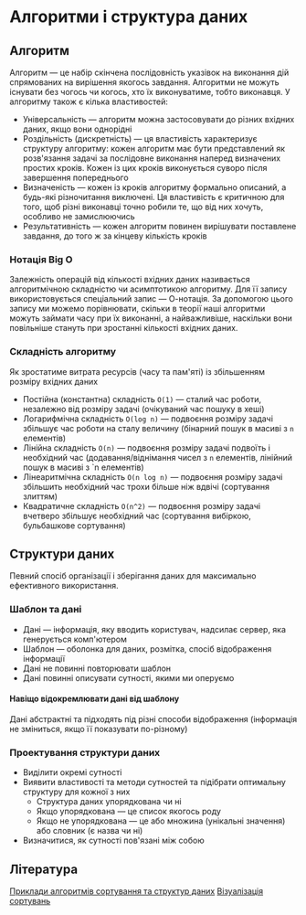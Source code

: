 # Алгоритми і структура даних

## Алгоритм

Алгоритм — це набір скінчена послідовність указівок на виконання дій спрямованих на вирішення якогось завдання. Алгоритми не можуть існувати без чогось чи когось, хто їх виконуватиме, тобто виконавця. У алгоритму також є кілька властивостей:

-   Універсальність — алгоритм можна застосовувати до різних вхідних даних, якщо вони однорідні
-   Роздільність (дискретність) — ця властивість характеризує структуру алгоритму: кожен алгоритм має бути представлений як розв'язання задачі за послідовне виконання наперед визначених простих кроків. Кожен із цих кроків виконується суворо після завершення попереднього
-   Визначеність — кожен із кроків алгоритму формально описаний, а будь-які різночитання виключені. Ця властивість є критичною для того, щоб різні виконавці точно робили те, що від них хочуть, особливо не замислюючись
-   Результативність — кожен алгоритм повинен вирішувати поставлене завдання, до того ж за кінцеву кількість кроків

### Нотація Big O

Залежність операцій від кількості вхідних даних називається алгоритмічною складністю чи асимптотикою алгоритму. Для її запису використовується спеціальний запис — О-нотація. За допомогою цього запису ми можемо порівнювати, скільки в теорії наші алгоритми можуть займати часу при їх виконанні, а найважливіше, наскільки вони повільніше стануть при зростанні кількості вхідних даних.

### Складність алгоритму

Як зростатиме витрата ресурсів (часу та пам'яті) із збільшенням розміру вхідних даних

-   Постійна (константна) складність `О(1)` — сталий час роботи, незалежно від розміру задачі (очікуваний час пошуку в хеші)
-   Логарифмічна складність `O(log n)` — подвоєння розміру задачі збільшує час роботи на сталу величину (бінарний пошук в масиві з `n` елементів)
-   Лінійна складність `O(n)` — подвоєння розміру задачі подвоїть і необхідний час (додавання/віднімання чисел з `n` елементів, лінійний пошук в масиві з `n елементів)
-   Лінеаритмічна складність `O(n log n)` — подвоєння розміру задачі збільшить необхідний час трохи більше ніж вдвічі (сортування злиттям)
-   Квадратичне складність `O(n^2)` — подвоєння розміру задачі вчетверо збільшує необхідний час (сортування вибіркою, бульбашкове сортування)

## Структури даних

Певний спосіб організації і зберігання даних для максимально ефективного використання.

### Шаблон та дані

-   Дані — інформація, яку вводить користувач, надсилає сервер, яка генерується комп'ютером
-   Шаблон — оболонка для даних, розмітка, спосіб відображення інформації
-   Дані не повинні повторювати шаблон
-   Дані повинні описувати сутності, якими ми оперуємо

#### Навіщо відокремлювати дані від шаблону

Дані абстрактні та підходять під різні способи відображення (інформація не зміниться, якщо її показувати по-різному)

### Проектування структури даних

-   Виділити окремі сутності
-   Виявити властивості та методи сутностей та підібрати оптимальну структуру для кожної з них
    -   Структура даних упорядкована чи ні
    -   Якщо упорядкована — це список якогось роду
    -   Якщо не упорядкована — це або множина (унікальні значення) або словник (є назва чи ні)
-   Визначитися, як сутності пов'язані між собою

## Література

<a href="http://cs-playground-react.surge.sh/">Приклади алгоритмів сортування та структур даних</a>
<a href="https://www.hackerearth.com/practice/algorithms/sorting/selection-sort/tutorial/">Візуалізація сортувань</a>
